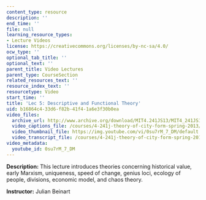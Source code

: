 ```yaml
---
content_type: resource
description: ''
end_time: ''
file: null
learning_resource_types:
- Lecture Videos
license: https://creativecommons.org/licenses/by-nc-sa/4.0/
ocw_type: ''
optional_tab_title: ''
optional_text: ''
parent_title: Video Lectures
parent_type: CourseSection
related_resources_text: ''
resource_index_text: ''
resourcetype: Video
start_time: ''
title: 'Lec 5: Descriptive and Functional Theory'
uid: b16864c4-33d6-f82b-41f4-1a6e3f30b0ea
video_files:
  archive_url: http://www.archive.org/download/MIT4.241JS13/MIT4_241JS13_lec05_300k.mp4
  video_captions_file: /courses/4-241j-theory-of-city-form-spring-2013/6879e5692aa05961afb5dfac874284a4_0su7rM_7_DM.vtt
  video_thumbnail_file: https://img.youtube.com/vi/0su7rM_7_DM/default.jpg
  video_transcript_file: /courses/4-241j-theory-of-city-form-spring-2013/314203fa05989588c7e80f7de7e29f6c_0su7rM_7_DM.pdf
video_metadata:
  youtube_id: 0su7rM_7_DM
---
```


**Description:** This lecture introduces theories concerning historical value, early Marxism, uniqueness, speed of change, genius loci, ecology of people, divisions, economic model, and chaos theory.

**Instructor:** Julian Beinart

